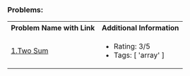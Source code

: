 ### Problems:

<table>
  <tr>
    <th>
      Problem Name with Link
    </th>
    <th>
      Additional Information
    </th>
  </tr>
  
  <tr>
    <td>
      <a href="./Problems/1.Two_Sum/README.md">1.Two Sum</a>
    </td>
    <td>
      <ul>
        <li>
          Rating: 3/5
        </li>
        <li>
          Tags: [ 'array' ]
        </li>
      </ul>
    </td>
  </tr>
</table>
